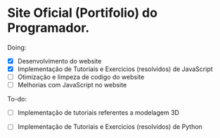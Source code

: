 # Site Oficial (Portifolio) do Programador.

Doing:
- [x] Desenvolvimento do website
- [x] Implementação de Tutoriais e Exercicios (resolvidos) de JavaScript
- [ ] Otimização e limpeza de codigo do website
- [ ] Melhorias com JavaScript no website

To-do:
- [ ] Implementação de tutoriais referentes a modelagem 3D
- [ ] Implementação de Tutoriais e Exercicios (resolvidos) de Python



